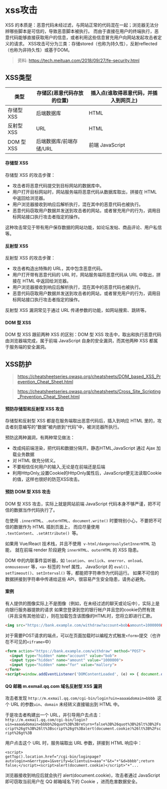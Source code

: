 # xss攻击

XSS 的本质是：恶意代码未经过滤，与网站正常的代码混在一起；浏览器无法分辨哪些脚本是可信的，导致恶意脚本被执行。
而由于直接在用户的终端执行，恶意代码能够直接获取用户的信息，或者利用这些信息冒充用户向网站发起攻击者定义的请求。
XSS攻击可分为三类：存储stored（也称为持久性），反射reflected（也称为非持久性）或基于DOM。


 > 资料: https://tech.meituan.com/2018/09/27/fe-security.html

## XSS类型
| 类型       | 存储区(恶意代码存放的位置) | 插入点(谁取得恶意代码，并插入到网页上) |
| ---------- | -------------------------- | -------------------------------------- |
| 存储型 XSS | 后端数据库                 | HTML                                   |
| 反射型 XSS | URL                        | HTML                                   |
| DOM 型 XSS | 后端数据库/前端存储/URL    | 前端 JavaScript                        |


#### 存储型 XSS

存储型 XSS 的攻击步骤：

- 攻击者将恶意代码提交到目标网站的数据库中。
- 用户打开目标网站时，网站服务端将恶意代码从数据库取出，拼接在 HTML 中返回给浏览器。
- 用户浏览器接收到响应后解析执行，混在其中的恶意代码也被执行。
- 恶意代码窃取用户数据并发送到攻击者的网站，或者冒充用户的行为，调用目标网站接口执行攻击者指定的操作。

这种攻击常见于带有用户保存数据的网站功能，如论坛发帖、商品评论、用户私信等。

#### 反射型 XSS


反射型 XSS 的攻击步骤：

 - 攻击者构造出特殊的 URL，其中包含恶意代码。
 - 用户打开带有恶意代码的 URL 时，网站服务端将恶意代码从 URL 中取出，拼接在 HTML 中返回给浏览器。
 - 用户浏览器接收到响应后解析执行，混在其中的恶意代码也被执行。
 - 恶意代码窃取用户数据并发送到攻击者的网站，或者冒充用户的行为，调用目标网站接口执行攻击者指定的操作。

反射型 XSS 漏洞常见于通过 URL 传递参数的功能，如网站搜索、跳转等。


#### DOM 型 XSS

DOM 型 XSS 跟前两种 XSS 的区别：DOM 型 XSS 攻击中，取出和执行恶意代码由浏览器端完成，属于前端 JavaScript 自身的安全漏洞，而其他两种 XSS 都属于服务端的安全漏洞。




## XSS防护

> https://cheatsheetseries.owasp.org/cheatsheets/DOM_based_XSS_Prevention_Cheat_Sheet.html

> https://cheatsheetseries.owasp.org/cheatsheets/Cross_Site_Scripting_Prevention_Cheat_Sheet.html



#### 预防存储型和反射型 XSS 攻击

存储型和反射型 XSS 都是在服务端取出恶意代码后，插入到响应 HTML 里的，攻击者刻意编写的“数据”被内嵌到“代码”中，被浏览器所执行。

预防这两种漏洞，有两种常见做法：

 - 改成纯前端渲染，把代码和数据分隔开。静态HTML,JavaScript 通过 Ajax 加载业务数据
 - 对 HTML 做充分转义。
 - 不要相信任何用户的输入,无论是在前端还是后端
 - 利用HttpOnly,设置Cookie的HttpOnly属性后，JavaScript便无法读取Cookie的值，这样也很好的防范XSS攻击。

#### 预防 DOM 型 XSS 攻击

DOM 型 XSS 攻击，实际上就是网站前端 JavaScript 代码本身不够严谨，把不可信的数据当作代码执行了。

在使用 `.innerHTML`、`.outerHTML`、`document.write()` 时要特别小心，不要把不可信的数据作为 HTML 插到页面上，
而应尽量使用 `.textContent`、`.setAttribute() `等。

如果用 Vue/React 技术栈，并且不使用` v-html/dangerouslySetInnerHTML` 功能，
就在前端 render 阶段避免 `innerHTML`、`outerHTML` 的 XSS 隐患。

DOM 中的内联事件监听器，如 `location`、`onclick`、`onerror`、`onload`、`onmouseover` 等，`<a>` 标签的 href 属性，
JavaScript 的 `eval()`、`setTimeout()`、`setInterval()` 等，都能把字符串作为代码运行。
如果不可信的数据拼接到字符串中传递给这些 API，很容易产生安全隐患，请务必避免。



#### 案例

有人提供的图像实际上不是图像（例如，在未经过滤的聊天或论坛中），实际上是向银行服务器提款的请求
如果您登录到您的银行帐户并且您的cookie仍然有效（并且没有其他验证），则在加载包含该图像的HTML时，您将立即进行汇款。

```html
<img src="https://bank.example.com/withdraw?account=bob&amount=1000000&for=mallory">
```


对于需要POST请求的端点，可以在页面加载时以编程方式触发`<form>`提交（也许在不可见的`<iframe>`中）

```html
<form action="https://bank.example.com/withdraw" method="POST">
  <input type="hidden" name="account" value="bob">
  <input type="hidden" name="amount" value="1000000">
  <input type="hidden" name="for" value="mallory">
</form>
<script>window.addEventListener('DOMContentLoaded', (e) => { document.querySelector('form').submit(); }</script>

```

#### QQ 邮箱 m.exmail.qq.com 域名反射型 XSS 漏洞

攻击者发现 `http://m.exmail.qq.com/cgi-bin/login?uin=aaaa&domain=bbbb `这个 URL 的参数`uin`、`domain` 未经转义直接输出到 HTML 中。

于是攻击者构建出一个 URL，并引导用户去点击： `http://m.exmail.qq.com/cgi-bin/login?uin=aaaa&domain=bbbb%26quot%3B%3Breturn+false%3B%26quot%3B%26lt%3B%2Fscript%26gt%3B%26lt%3Bscript%26gt%3Balert(document.cookie)%26lt%3B%2Fscript%26gt%3B`

用户点击这个 URL 时，服务端取出 URL 参数，拼接到 HTML 响应中：

```
<script>
getTop().location.href="/cgi-bin/loginpage?autologin=n&errtype=1&verify=&clientuin=aaa"+"&t="+"&d=bbbb";return false;</script><script>alert(document.cookie)</script>"+"...
```

浏览器接收到响应后就会执行 alert(document.cookie)，攻击者通过 JavaScript 即可窃取当前用户在 QQ 邮箱域名下的 Cookie ，进而危害数据安全。